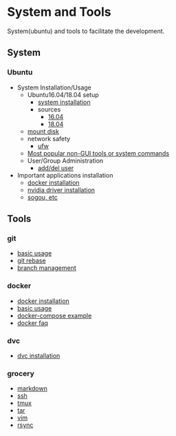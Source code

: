 # System and Tools
System(ubuntu) and tools to facilitate the development.

## System

### Ubuntu
- System Installation/Usage
    - Ubuntu16.04/18.04 setup
        - [system installation](./docs/system/ubuntu/system_install.md)
        - sources
            - [16.04](./docs/system/ubuntu/sources.list1604)
            - [18.04](./docs/system/ubuntu/sources.list1804)
    - [mount disk](./docs/system/ubuntu/mount.md)
    - network safety
        - [ufw](./docs/system/ubuntu/ufw.md)
    - [Most popular non-GUI tools or system commands](./docs/system/ubuntu/non-gui-cmds.md) 
    - User/Group Administration
        - [add/del user](./docs/system/ubuntu/priviledge.md)
- Important applications installation
    - [docker installation](./bash/docker_install.sh)
    - [nvidia driver installation](./docs/system/ubuntu/nvidia_driver_install.md)
    - [sogou, etc](./docs/system/ubuntu/software_install.md)
## Tools

### git
- [basic usage](./docs/git/basics.md)
- [git rebase](./docs/git/rebase.md)
- [branch management](./docs/git/branch.md)

### docker
- [docker installation](./docs/docker/install.md)
- [basic usage](./docs/docker/basics.md)
- [docker-compose example](./docs/docker/docker-compose.md)
- [docker faq](./docs/docker/faq.md)

### dvc
- [dvc installation](./docs/dvc/install.md)

### grocery
- [markdown](./docs/grocery/markdown.md)
- [ssh](./docs/grocery/ssh.md)
- [tmux](./docs/grocery/tmux.md)
- [tar](./docs/grocery/tar.md)
- [vim](./docs/grocery/vim.md)
- [rsync](./docs/grocery/rsync.md)


